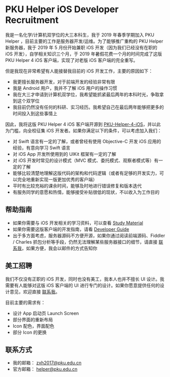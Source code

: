 PKU Helper iOS Developer Recruitment
======================================

我是一名化学/计算机双学位的大三本科生，我于 2019 年春季学期加入 PKU Helper ，目前主要的工作是服务器开发/运维。为了能够推广重构的 PKU Helper 新服务器，我于 2019 年 5 月份开始兼职 iOS 开发（因为我们已经没有在职的 iOS 开发），自学相关知识三个月，于 2019 年暑假花费一个月的时间完成了这版 PKU Helper 4 iOS 客户端，实现了对老版 iOS 客户端的完全重写。


但是我现在非常希望有人能接替我目前的 iOS 开发工作，主要的原因如下：

- 我更擅长服务器开发，对于前端开发的经验非常有限
- 我是 Android 用户，我并不了解 iOS 用户的操作习惯
- 我在大三才申请到计算机双学位，我希望能抓紧最后两年的本科时光，争取拿到这个双学位
- 我目前仍然没有任何的科研、实习经历。我希望自己在最后两年能够把更多的时间投入到这些事情上


因此，我将这版 PKU Helper 4 iOS 客户端开源到 [PKU-Helper-4-iOS](https://github.com/pkuhelper-ios-4/PKU-Helper-4-iOS)，并以此为门槛，向全校征集 iOS 开发者。如果你满足以下的条件，可以考虑加入我们：

- 对 Swift 语言有一定的了解，或者曾经有使用 Objective-C 开发 iOS 应用的经验，有意向学习 Swift 语言
- 对 iOS App 开发所使用到的 UIKit 框架有一定的了解
- 对 iOS 开发时常见的设计模式（MVC 模式、委托模式、观察者模式等）有一定的了解
- 能够比较清楚地理解这版代码的架构和代码逻辑（或者有足够的开发实力，可以完全地重新实现一版更加优秀的客户端）
- 平时有比较充裕的课余时间，能够及时地进行错误修复和版本迭代
- 有服务同学的意愿和热情，能够接受补贴很低的现状，不以收入为工作目的


帮助指南
------------
- 如果你需要与 iOS 开发相关的学习资料，可以查看 [Study Material](/STUDY_MATERIAL.md)
- 如果你需要这版客户端的开发指南，请看 [Developer Guide](https://github.com/pkuhelper-ios-4/documentation/blob/master/README.md#开发指南)
- 出于多方面考虑，服务器源码不方便开源，如果你通过阅读前端源码、Fiddler / Charles 抓包分析等手段，仍然无法理解某些服务器接口的细节，请直接 [联系我](#联系方式)，如果方便，我会以邮件的方式告知你


美工招聘
-------------
我们不仅没有正职的 iOS 开发，同时也没有美工，我本人也并不擅长 UI 设计。我需要有人能够对这版 iOS 客户端的 UI 进行专门的设计。如果你愿意提供任何的设计意见，欢迎直接 [联系我](#联系方式)。

目前主要的需求有：

- 设计 App 启动页 Launch Screen
- 部分界面的重新布局
- Icon 配色，界面配色
- 部分 Icon 的更换


联系方式
------------
- 我的邮箱： [zxh2017@pku.edu.cn](mailto://zxh2017@pku.edu.cn)
- 官方邮箱： [helper@pku.edu.cn](mailto://helper@pku.edu.cn)

